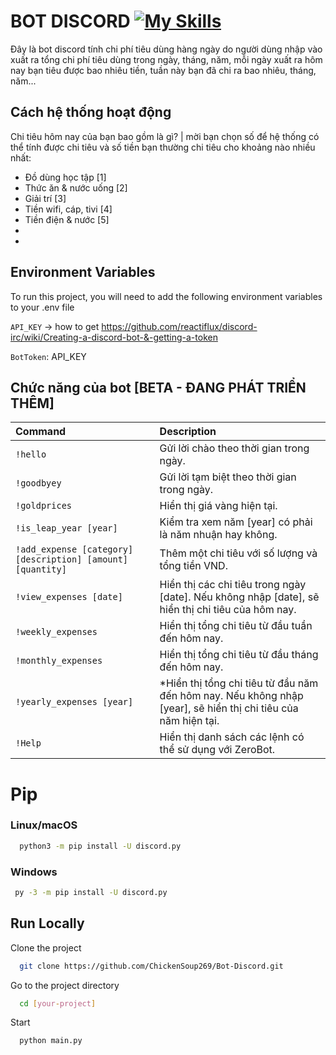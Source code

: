 # BOT DISCORD [![My Skills](https://skillicons.dev/icons?i=discord)](https://skillicons.dev)

Đây là bot discord tính chi phí tiêu dùng hàng ngày do người dùng nhập vào xuất ra tổng chi phí tiêu dùng trong ngày, tháng, năm, mỗi ngày xuất ra hôm nay bạn tiêu được bao nhiêu tiền, tuần này bạn đã chi ra bao nhiêu, tháng, năm...

## Cách hệ thống hoạt động

Chi tiêu hôm nay của bạn bao gồm là gì? | mời bạn chọn số để hệ thống có thể tính được chi tiêu và số tiền bạn thường chi tiêu cho khoảng nào nhiều nhất:

- Đồ dùng học tập [1]
- Thức ăn & nước uống [2]
- Giải trí [3]
- Tiền wifi, cáp, tivi [4]
- Tiền điện & nước [5]
-
-

## Environment Variables

To run this project, you will need to add the following environment variables to your .env file

`API_KEY`
-> how to get https://github.com/reactiflux/discord-irc/wiki/Creating-a-discord-bot-&-getting-a-token

`BotToken`: API_KEY



## Chức năng của bot [BETA - ĐANG PHÁT TRIỂN THÊM]
 
| Command | Description                |
| :-------- |  :------------------------- |
| `!hello` |  Gửi lời chào theo thời gian trong ngày. |
| `!goodbyey` | Gửi lời tạm biệt theo thời gian trong ngày. |
| `!goldprices` |  Hiển thị giá vàng hiện tại.  |
| `!is_leap_year [year]` |  Kiểm tra xem năm [year] có phải là năm nhuận hay không. |
| `!add_expense [category] [description] [amount] [quantity]` | Thêm một chi tiêu với số lượng và tổng tiền VND. |
| `!view_expenses [date]` |  Hiển thị các chi tiêu trong ngày [date]. Nếu không nhập [date], sẽ hiển thị chi tiêu của hôm nay. |
| `!weekly_expenses` | Hiển thị tổng chi tiêu từ đầu tuần đến hôm nay.  |
| `!monthly_expenses` |Hiển thị tổng chi tiêu từ đầu tháng đến hôm nay. |
| `!yearly_expenses [year]` | *Hiển thị tổng chi tiêu từ đầu năm đến hôm nay. Nếu không nhập [year], sẽ hiển thị chi tiêu của năm hiện tại. |
| `!Help` | Hiển thị danh sách các lệnh có thể sử dụng với ZeroBot. |

# Pip
### Linux/macOS
```bash
  python3 -m pip install -U discord.py
```
### Windows
```bash
 py -3 -m pip install -U discord.py
```
## Run Locally

Clone the project

```bash
  git clone https://github.com/ChickenSoup269/Bot-Discord.git
```

Go to the project directory

```bash
  cd [your-project]
```

Start 

```bash
  python main.py
```


